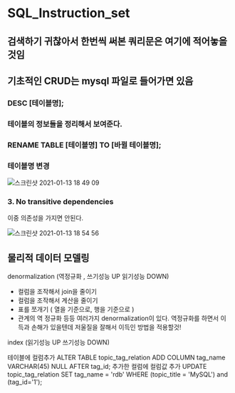 # SQL_Instruction_set
## 검색하기 귀찮아서 한번씩 써본 쿼리문은 여기에 적어놓을것임

## 기초적인 CRUD는 mysql 파일로 들어가면 있음


### DESC [테이블명];
### 테이블의 정보들을 정리해서 보여준다.

### RENAME TABLE [테이블명] TO [바뀔 테이블명];
### 테이블명 변경


![스크린샷 2021-01-13 18 49 09](https://user-images.githubusercontent.com/67869514/104435710-088dc780-55d0-11eb-949a-ec93311909c9.png)


### 3. No transitive dependencies

이중 의존성을 가지면 안된다.

![스크린샷 2021-01-13 18 54 56](https://user-images.githubusercontent.com/67869514/104436352-d761c700-55d0-11eb-9fcb-693459bf6a7f.png)


## 물리적 데이터 모델링
denormalization (역정규화 , 쓰기성능 UP 읽기성능 DOWN)
- 컬럼을 조작해서 join을 줄이기
- 컬럼을 조작해서 계산을 줄이기
- 표를 쪼개기 ( 열을 기준으로, 행을 기준으로 )
- 관계의 역 정규화
등등 여러가지 denormalization이 있다. 역정규화를 하면서 이득과 손해가 있을텐데 저울질을 잘해서 이득인 방법을 적용할것!

index (읽기성능 UP 쓰기성능 DOWN)




테이블에 컬럼추가
ALTER TABLE topic_tag_relation ADD COLUMN tag_name VARCHAR(45) NULL AFTER tag_id;
추가한 컬럼에 컬럼값 추가
UPDATE topic_tag_relation SET tag_name = 'rdb' WHERE (topic_title = 'MySQL') and (tag_id='1');





